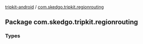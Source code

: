 [tripkit-android](../index.md) / [com.skedgo.tripkit.regionrouting](./index.md)

## Package com.skedgo.tripkit.regionrouting

### Types
